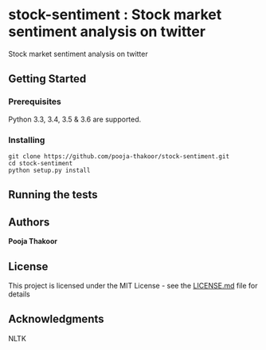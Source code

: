 # stock-sentiment : Stock market sentiment analysis on twitter

Stock market sentiment analysis on twitter

## Getting Started


### Prerequisites

Python 3.3, 3.4, 3.5 & 3.6 are supported.

### Installing

    git clone https://github.com/pooja-thakoor/stock-sentiment.git
    cd stock-sentiment
    python setup.py install

## Running the tests


## Authors

**Pooja Thakoor** 

## License

This project is licensed under the MIT License - see the [LICENSE.md](LICENSE.md) file for details

## Acknowledgments
NLTK

